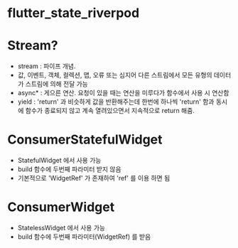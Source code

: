 # flutter_state_riverpod

# Stream?
- stream : 파이프 개념.
- 값, 이벤트, 객체, 컬렉션, 맵, 오류 또는 심지어 다른 스트림에서 모든 유형의 데이터가 스트림에 의해 전달 가능
- async* : 게으른 연산. 요청이 있을 때는 연산을 미루다가 함수에서 사용 시 연산함
- yield : 'return' 과 비슷하게 값을 반환해주는데 한번에 하나씩 'return' 함과 동시에 함수가 종료되지 않고 
  계속 열려있으면서 지속적으로 return 해줌.

# ConsumerStatefulWidget
- StatefulWidget 에서 사용 가능
- build 함수에 두번째 파라미터 받지 않음
- 기본적으로 'WidgetRef' 가 존재하여 'ref' 를 이용 하면 됨

# ConsumerWidget
- StatelessWidget 에서 사용 가능
- build 함수에 두번째 파라미터(WidgetRef) 를 받음
